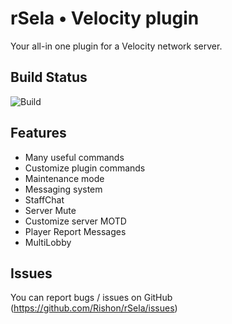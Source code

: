# rSela • Velocity plugin
Your all-in one plugin for a Velocity network server.
## Build Status
![Build](https://travis-ci.com/Rishon/rSela.svg?branch=main)

## Features

- Many useful commands
- Customize plugin commands
- Maintenance mode
- Messaging system
- StaffChat
- Server Mute
- Customize server MOTD
- Player Report Messages
- MultiLobby


## Issues
You can report bugs / issues on GitHub (https://github.com/Rishon/rSela/issues)
